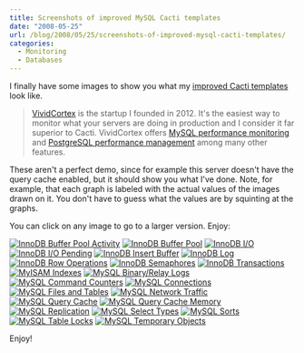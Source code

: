 ```yaml
---
title: Screenshots of improved MySQL Cacti templates
date: "2008-05-25"
url: /blog/2008/05/25/screenshots-of-improved-mysql-cacti-templates/
categories:
  - Monitoring
  - Databases
---
```

<p>I finally have some images to show you what my <a href="http://code.google.com/p/mysql-cacti-templates/">improved Cacti templates</a> look like.</p>

> [VividCortex](https://vividcortex.com/) is the startup I founded in 2012. It's the easiest way to monitor what
> your servers are doing in production and I consider it far superior to Cacti. VividCortex offers [MySQL performance
> monitoring](https://vividcortex.com/monitoring/mysql/) and [PostgreSQL
> performance management](https://vividcortex.com/monitoring/postgres/) among many
> other features.

<p>These aren't a perfect demo, since for example this server doesn't have the query cache enabled, but it should show you what I've done.  Note, for example, that each graph is labeled  with the actual values of the images drawn on it.  You don't have to guess what the values are by squinting at the graphs.</p>

<p>You can click on any image to go to a larger version.  Enjoy:</p>

<p><a href='http://www.xaprb.com/media/2008/05/graph_image_016.png' title='InnoDB Buffer Pool Activity'><img src='http://www.xaprb.com/media/2008/05/graph_image_016.thumbnail.png' alt='InnoDB Buffer Pool Activity' /></a>
<a href='http://www.xaprb.com/media/2008/05/graph_image_022.png' title='InnoDB Buffer Pool'><img src='http://www.xaprb.com/media/2008/05/graph_image_022.thumbnail.png' alt='InnoDB Buffer Pool' /></a>
<a href='http://www.xaprb.com/media/2008/05/graph_image_003.png' title='InnoDB I/O'><img src='http://www.xaprb.com/media/2008/05/graph_image_003.thumbnail.png' alt='InnoDB I/O' /></a>
<a href='http://www.xaprb.com/media/2008/05/graph_image_005.png' title='InnoDB I/O Pending'><img src='http://www.xaprb.com/media/2008/05/graph_image_005.thumbnail.png' alt='InnoDB I/O Pending' /></a>
<a href='http://www.xaprb.com/media/2008/05/graph_image_012.png' title='InnoDB Insert Buffer'><img src='http://www.xaprb.com/media/2008/05/graph_image_012.thumbnail.png' alt='InnoDB Insert Buffer' /></a>
<a href='http://www.xaprb.com/media/2008/05/graph_image_024.png' title='InnoDB Log'><img src='http://www.xaprb.com/media/2008/05/graph_image_024.thumbnail.png' alt='InnoDB Log' /></a>
<a href='http://www.xaprb.com/media/2008/05/graph_image_002.png' title='InnoDB Row Operations'><img src='http://www.xaprb.com/media/2008/05/graph_image_002.thumbnail.png' alt='InnoDB Row Operations' /></a>
<a href='http://www.xaprb.com/media/2008/05/graph_image_017.png' title='InnoDB Semaphores'><img src='http://www.xaprb.com/media/2008/05/graph_image_017.thumbnail.png' alt='InnoDB Semaphores' /></a>
<a href='http://www.xaprb.com/media/2008/05/graph_image_006.png' title='InnoDB Transactions'><img src='http://www.xaprb.com/media/2008/05/graph_image_006.thumbnail.png' alt='InnoDB Transactions' /></a>
<a href='http://www.xaprb.com/media/2008/05/graph_image_021.png' title='MyISAM Indexes'><img src='http://www.xaprb.com/media/2008/05/graph_image_021.thumbnail.png' alt='MyISAM Indexes' /></a>
<a href='http://www.xaprb.com/media/2008/05/graph_image_013.png' title='MySQL Binary/Relay Logs'><img src='http://www.xaprb.com/media/2008/05/graph_image_013.thumbnail.png' alt='MySQL Binary/Relay Logs' /></a>
<a href='http://www.xaprb.com/media/2008/05/graph_image_010.png' title='MySQL Command Counters'><img src='http://www.xaprb.com/media/2008/05/graph_image_010.thumbnail.png' alt='MySQL Command Counters' /></a>
<a href='http://www.xaprb.com/media/2008/05/graph_image_020.png' title='MySQL Connections'><img src='http://www.xaprb.com/media/2008/05/graph_image_020.thumbnail.png' alt='MySQL Connections' /></a>
<a href='http://www.xaprb.com/media/2008/05/graph_image_004.png' title='MySQL Files and Tables'><img src='http://www.xaprb.com/media/2008/05/graph_image_004.thumbnail.png' alt='MySQL Files and Tables' /></a>
<a href='http://www.xaprb.com/media/2008/05/graph_image_023.png' title='MySQL Network Traffic'><img src='http://www.xaprb.com/media/2008/05/graph_image_023.thumbnail.png' alt='MySQL Network Traffic' /></a>
<a href='http://www.xaprb.com/media/2008/05/graph_image_014.png' title='MySQL Query Cache'><img src='http://www.xaprb.com/media/2008/05/graph_image_014.thumbnail.png' alt='MySQL Query Cache' /></a>
<a href='http://www.xaprb.com/media/2008/05/graph_image_026.png' title='MySQL Query Cache Memory'><img src='http://www.xaprb.com/media/2008/05/graph_image_026.thumbnail.png' alt='MySQL Query Cache Memory' /></a>
<a href='http://www.xaprb.com/media/2008/05/graph_image_015.png' title='MySQL Replication'><img src='http://www.xaprb.com/media/2008/05/graph_image_015.thumbnail.png' alt='MySQL Replication' /></a>
<a href='http://www.xaprb.com/media/2008/05/graph_image_019.png' title='MySQL Select Types'><img src='http://www.xaprb.com/media/2008/05/graph_image_019.thumbnail.png' alt='MySQL Select Types' /></a>
<a href='http://www.xaprb.com/media/2008/05/graph_image_007.png' title='MySQL Sorts'><img src='http://www.xaprb.com/media/2008/05/graph_image_007.thumbnail.png' alt='MySQL Sorts' /></a>
<a href='http://www.xaprb.com/media/2008/05/graph_image_011.png' title='MySQL Table Locks'><img src='http://www.xaprb.com/media/2008/05/graph_image_011.thumbnail.png' alt='MySQL Table Locks' /></a>
<a href='http://www.xaprb.com/media/2008/05/graph_image_025.png' title='MySQL Temporary Objects'><img src='http://www.xaprb.com/media/2008/05/graph_image_025.thumbnail.png' alt='MySQL Temporary Objects' /></a></p>

<p>Enjoy!</p>
